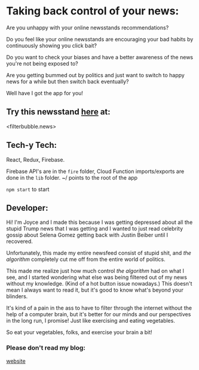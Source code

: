 # Taking back control of your news:

Are you unhappy with your online newsstands recommendations?

Do you feel like your online newsstands are encouraging your bad habits by continuously showing you click bait?

Do you want to check your biases and have a better awareness of the news you're not being exposed to?

Are you getting bummed out by politics and just want to switch to happy news for a while but then switch back eventually?

Well have I got the app for you!

## Try this newsstand [here](filterbubble.news) at:

<filterbubble.news>

## Tech-y Tech:

React, Redux, Firebase.

Firebase API's are in the `fire` folder, Cloud Function imports/exports are done in the `lib` folder.
~/ points to the root of the app

`npm start` to start

## Developer:

Hi! I'm Joyce and I made this because I was getting depressed about all the stupid Trump news that I was getting and I wanted to just read celebrity gossip about Selena Gomez getting back with Justin Beiber until I recovered.

Unfortunately, this made my entire newsfeed consist of stupid shit, and _the algorithm_ completely cut me off from the entire world of politics.

This made me realize just how much control _the algorithm_ had on what I see, and I started wondering what else was being filtered out of my news without my knowledge. (Kind of a hot button issue nowadays.) This doesn't mean I always want to read it, but it's good to know what's beyond your blinders.

It's kind of a pain in the ass to have to filter through the internet without the help of a computer brain, but it's better for our minds and our perspectives in the long run, I promise! Just like exercising and eating vegetables.

So eat your vegetables, folks, and exercise your brain a bit!

### Please don't read my blog:
[website](joyceren.com)
